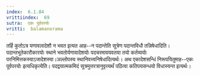```yaml
---
index:  6.1.84
vrittiindex:  69
sutra:  एकः पूर्वपरयोः
vritti:  balamanorama 
---
```


तर्हि कुतोऽत्र यणावलादेशौ न भवत इत्यत आह--न पदान्तेति सूत्रेण पदान्तविधौ तन्निषेधादिति। पदान्तभूतेकारौकारयोः स्थाने भवतोर्यणावादेशयोः पदचरमावयवतया तयो कर्तव्ययोः परनिमित्तकस्याऽजादेशस्या।ञल्लोपस्य स्थानिवत्त्वनिषेधादित्यर्थः। अथ एकादेशसन्धिं निरूपयितुमाह--एकः पूर्वपरयोः इत्यधिकृत्येति। पदद्वयात्मकमिदं सूत्रमुत्तरत्रानुवृत्त्यर्थं पठित्वा कतिपयसन्धयो विधास्यन्त इत्यर्थः। 

